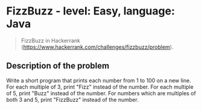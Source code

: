 # FizzBuzz - level: Easy, language: Java
> FizzBuzz in Hackerrank (https://www.hackerrank.com/challenges/fizzbuzz/problem).


## Description of the problem
Write a short program that prints each number from 1 to 100 on a new line. 
For each multiple of 3, print "Fizz" instead of the number. 
For each multiple of 5, print "Buzz" instead of the number. 
For numbers which are multiples of both 3 and 5, print "FizzBuzz" instead of the number.
